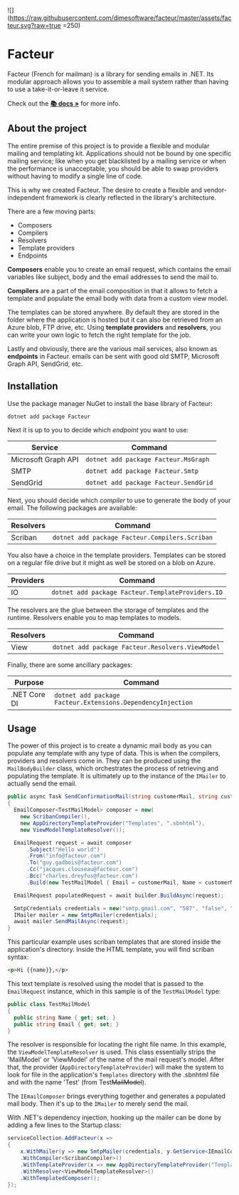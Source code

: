 ﻿![](https://raw.githubusercontent.com/dimesoftware/facteur/master/assets/facteur.svg?raw=true =250)

# Facteur

Facteur (French for mailman) is a library for sending emails in .NET. Its modular approach allows you to assemble a mail system rather than having to use a take-it-or-leave it service.

Check out the **[📚 docs »](https://dimesoftware.github.io/facteur/)** for more info.

## About the project

The entire premise of this project is to provide a flexible and modular mailing and templating kit. Applications should not be bound by one specific mailing service; like when you get blacklisted by a mailing service or when the performance is unacceptable, you should be able to swap providers without having to modify a single line of code. 

This is why we created Facteur. The desire to create a flexible and vendor-independent framework is clearly reflected in the library's architecture.

There are a few moving parts:

- Composers
- Compilers
- Resolvers
- Template providers
- Endpoints

**Composers** enable you to create an email request, which contains the email variables like subject, body and the email addresses to send the mail to.

**Compilers** are a part of the email composition in that it allows to fetch a template and populate the email body with data from a custom view model. 

The templates can be stored anywhere. By default they are stored in the folder where the application is hosted but it can also be retrieved from an Azure blob, FTP drive, etc. Using **template providers** and **resolvers**, you can write your own logic to fetch the right template for the job.

Lastly and obviously, there are the various mail services, also known as **endpoints** in Facteur. emails can be sent with good old SMTP, Microsoft Graph API, SendGrid, etc.

## Installation

Use the package manager NuGet to install the base library of Facteur:

`dotnet add package Facteur`

Next it is up to you to decide which *endpoint* you want to use:

| Service             | Command                               |
| ------------------- | ------------------------------------- |
| Microsoft Graph API | `dotnet add package Facteur.MsGraph`  |
| SMTP                | `dotnet add package Facteur.Smtp`     |
| SendGrid            | `dotnet add package Facteur.SendGrid` |

Next, you should decide which *compiler* to use to generate the body of your email. The following packages are available:

| Resolvers   | Command                                        |
| ----------- | ---------------------------------------------- |
| Scriban     | `dotnet add package Facteur.Compilers.Scriban` |

You also have a choice in the template providers. Templates can be stored on a regular file drive but it might as well be stored on a blob on Azure.

| Providers | Command                                           |
| --------- | ------------------------------------------------- |
| IO        | `dotnet add package Facteur.TemplateProviders.IO` |

The resolvers are the glue between the storage of templates and the runtime. Resolvers enable you to map templates to models.

| Resolvers | Command                                          |
| --------- | ------------------------------------------------ |
| View      | `dotnet add package Facteur.Resolvers.ViewModel` |

Finally, there are some ancillary packages:

| Purpose      | Command                                                     |
| ------------ | ----------------------------------------------------------- |
| .NET Core DI | `dotnet add package Facteur.Extensions.DependencyInjection` |

## Usage

The power of this project is to create a dynamic mail body as you can populate any template with any type of data. This is when the compilers, providers and resolvers come in. They can be produced using the `MailBodyBuilder` class, which orchestrates the process of retrieving and populating the template. It is ultimately up to the instance of the `IMailer` to actually send the email.

``` csharp
public async Task SendConfirmationMail(string customerMail, string customerName)
{
  EmailComposer<TestMailModel> composer = new(
    new ScribanCompiler(),
    new AppDirectoryTemplateProvider("Templates", ".sbnhtml"),
    new ViewModelTemplateResolver());

  EmailRequest request = await composer      
      .Subject("Hello world")
      .From("info@facteur.com")
      .To("guy.gadbois@facteur.com")
      .Cc("jacques.clouseau@facteur.com")
      .Bcc("charles.dreyfus@facteur.com")
      .Build(new TestMailModel { Email = customerMail, Name = customerMail });

  EmailRequest populatedRequest = await builder.BuildAsync(request);

  SmtpCredentials credentials = new("smtp.gmail.com", "587", "false", "true", "myuser@gmail.com", "mypassword");
  IMailer mailer = new SmtpMailer(credentials);
  await mailer.SendMailAsync(request);
}
```

This particular example uses scriban templates that are stored inside the application's directory. Inside the HTML template, you will find scriban syntax:

```html
<p>Hi {{name}},</p>
```

This text template is resolved using the model that is passed to the `EmailRequest` instance, which in this sample is of the `TestMailModel` type:

```csharp
public class TestMailModel
{
  public string Name { get; set; }
  public string Email { get; set; }
}
```

The resolver is responsible for locating the right file name. In this example, the `ViewModelTemplateResolver` is used. This class essentially strips the 'MailModel' or 'ViewModel' of the name of the mail request's model. After that, the provider (`AppDirectoryTemplateProvider`) will make the system to look for file in the application's `Templates` directory with the .sbnhtml file and with the name 'Test' (from Test~~MailModel~~).

The `IEmailComposer` brings everything together and generates a populated mail body. Then it's up to the `ÌMailer` to merely send the mail.

With .NET's dependency injection, hooking up the mailer can be done by adding a few lines to the Startup class:

```csharp
serviceCollection.AddFacteur(x =>
{
    x.WithMailer(y => new SmtpMailer(credentials, y.GetService<IEmailComposer>()))
    .WithCompiler<ScribanCompiler>()
    .WithTemplateProvider(x => new AppDirectoryTemplateProvider("Templates", ".sbnhtml"))
    .WithResolver<ViewModelTemplateResolver>()
    .WithTemplatedComposer();
});
```